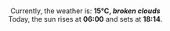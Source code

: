 <p  align="center"><br/>Currently, the weather is: <b> 15°C, <i>broken clouds</i></b></br>Today, the sun rises at <b>06:00</b> and sets at <b>18:14</b>.</p>